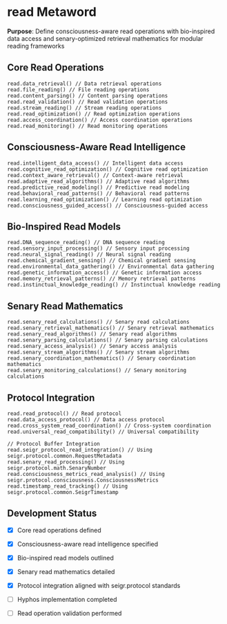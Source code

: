 # read Metaword

**Purpose**: Define consciousness-aware read operations with bio-inspired data access and senary-optimized retrieval mathematics for modular reading frameworks

## Core Read Operations

```hyphos
read.data_retrieval() // Data retrieval operations
read.file_reading() // File reading operations
read.content_parsing() // Content parsing operations
read.read_validation() // Read validation operations
read.stream_reading() // Stream reading operations
read.read_optimization() // Read optimization operations
read.access_coordination() // Access coordination operations
read.read_monitoring() // Read monitoring operations
```

## Consciousness-Aware Read Intelligence

```hyphos
read.intelligent_data_access() // Intelligent data access
read.cognitive_read_optimization() // Cognitive read optimization
read.context_aware_retrieval() // Context-aware retrieval
read.adaptive_read_algorithms() // Adaptive read algorithms
read.predictive_read_modeling() // Predictive read modeling
read.behavioral_read_patterns() // Behavioral read patterns
read.learning_read_optimization() // Learning read optimization
read.consciousness_guided_access() // Consciousness-guided access
```

## Bio-Inspired Read Models

```hyphos
read.DNA_sequence_reading() // DNA sequence reading
read.sensory_input_processing() // Sensory input processing
read.neural_signal_reading() // Neural signal reading
read.chemical_gradient_sensing() // Chemical gradient sensing
read.environmental_data_gathering() // Environmental data gathering
read.genetic_information_access() // Genetic information access
read.memory_retrieval_patterns() // Memory retrieval patterns
read.instinctual_knowledge_reading() // Instinctual knowledge reading
```

## Senary Read Mathematics

```hyphos
read.senary_read_calculations() // Senary read calculations
read.senary_retrieval_mathematics() // Senary retrieval mathematics
read.senary_read_algorithms() // Senary read algorithms
read.senary_parsing_calculations() // Senary parsing calculations
read.senary_access_analysis() // Senary access analysis
read.senary_stream_algorithms() // Senary stream algorithms
read.senary_coordination_mathematics() // Senary coordination mathematics
read.senary_monitoring_calculations() // Senary monitoring calculations
```

## Protocol Integration

```hyphos
read.read_protocol() // Read protocol
read.data_access_protocol() // Data access protocol
read.cross_system_read_coordination() // Cross-system coordination
read.universal_read_compatibility() // Universal compatibility

// Protocol Buffer Integration
read.seigr_protocol_read_integration() // Using seigr.protocol.common.RequestMetadata
read.senary_read_processing() // Using seigr.protocol.math.SenaryNumber
read.consciousness_metrics_read_analysis() // Using seigr.protocol.consciousness.ConsciousnessMetrics
read.timestamp_read_tracking() // Using seigr.protocol.common.SeigrTimestamp
```

## Development Status

- [x] Core read operations defined
- [x] Consciousness-aware read intelligence specified
- [x] Bio-inspired read models outlined
- [x] Senary read mathematics detailed
- [x] Protocol integration aligned with seigr.protocol standards
- [ ] Hyphos implementation completed
- [ ] Read operation validation performed

